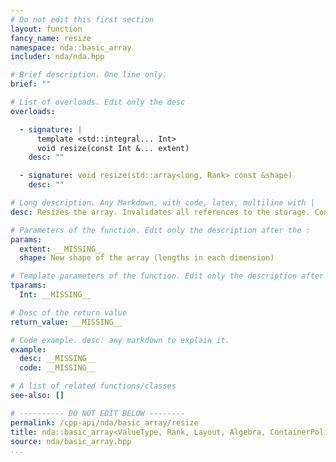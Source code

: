 ```yaml
---
# Do not edit this first section
layout: function
fancy_name: resize
namespace: nda::basic_array
includer: nda/nda.hpp

# Brief description. One line only.
brief: ""

# List of overloads. Edit only the desc
overloads:

  - signature: |
      template <std::integral... Int>
      void resize(const Int &... extent)
    desc: ""

  - signature: void resize(std::array<long, Rank> const &shape)
    desc: ""

# Long description. Any Markdown, with code, latex, multiline with |
desc: Resizes the array. Invalidates all references to the storage. Content is undefined, makes no copy of previous data.

# Parameters of the function. Edit only the description after the :
params:
  extent: __MISSING__
  shape: New shape of the array (lengths in each dimension)

# Template parameters of the function. Edit only the description after the :
tparams:
  Int: __MISSING__

# Desc of the return value
return_value: __MISSING__

# Code example. desc: any markdown to explain it.
example:
  desc: __MISSING__
  code: __MISSING__

# A list of related functions/classes
see-also: []

# ---------- DO NOT EDIT BELOW --------
permalink: /cpp-api/nda/basic_array/resize
title: nda::basic_array<ValueType, Rank, Layout, Algebra, ContainerPolicy>::resize
source: nda/basic_array.hpp
...
```


